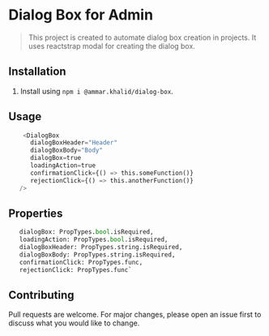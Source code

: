 # Dialog Box for Admin

> This project is created to automate dialog box creation in projects. It uses reactstrap modal for creating the dialog box.

## Installation

1. Install using `npm i @ammar.khalid/dialog-box`.

## Usage

```python
    <DialogBox
      dialogBoxHeader="Header"
      dialogBoxBody="Body"
      dialogBox=true
      loadingAction=true
      confirmationClick={() => this.someFunction()}
      rejectionClick={() => this.anotherFunction()}
   />
```

## Properties

```python
   dialogBox: PropTypes.bool.isRequired,
   loadingAction: PropTypes.bool.isRequired,
   dialogBoxHeader: PropTypes.string.isRequired,
   dialogBoxBody: PropTypes.string.isRequired,
   confirmationClick: PropTypes.func,
   rejectionClick: PropTypes.func`
```

## Contributing

Pull requests are welcome. For major changes, please open an issue first to discuss what you would like to change.
